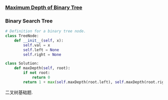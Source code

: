 ### [Maximum Depth of Binary Tree](https://leetcode.com/problems/maximum-depth-of-binary-tree/)


### Binary Search Tree

```Python
# Definition for a binary tree node.
class TreeNode:
    def __init__(self, x):
        self.val = x
        self.left = None
        self.right = None

class Solution:
    def maxDepth(self, root):
        if not root:
            return 0
        return 1 + max(self.maxDepth(root.left), self.maxDepth(root.right))

```

二叉树基础题.